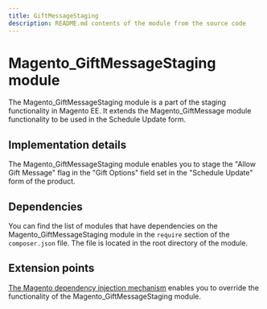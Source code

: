 ```yaml
---
title: GiftMessageStaging
description: README.md contents of the module from the source code
---
```


# Magento_GiftMessageStaging module

The Magento_GiftMessageStaging module is a part of the staging functionality in Magento EE. It extends the Magento_GiftMessage module functionality to be used in the Schedule Update form.

## Implementation details

The Magento_GiftMessageStaging module enables you to stage the "Allow Gift Message" flag in the "Gift Options" field set in the "Schedule Update" form of the product.

## Dependencies

You can find the list of modules that have dependencies on the Magento_GiftMessageStaging module in the `require` section of the `composer.json` file. The file is located in the root directory of the module.

## Extension points

[The Magento dependency injection mechanism](https://developer.adobe.com/commerce/php/development/components/dependency-injection/) enables you to override the functionality of the Magento_GiftMessageStaging module.
